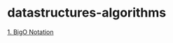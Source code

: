 # datastructures-algorithms
[1. BigO Notation](https://github.com/mbayi-ios/datastructures-algorithms/blob/main/BigONotation.playground/Contents.swift)


